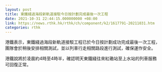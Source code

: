 ```yaml
---
layout: post
title: 東鐵綫過海段新軌道接駁今日按計劃完成最後一次工程
date: 2021-10-31 22:44:15.000000000 +08:00
link: https://news.rthk.hk/rthk/ch/component/k2/1617791-20211031.htm
categories: rthk
---
```


港鐵表示，東鐵綫過海段新軌道接駁工程已於今日按計劃成功完成最後一次工程，團隊會於稍後安排相關測試，並以列車行走相關路段進行測試，確保運作安全。

港鐵說將於凌晨約4時至4時半，確認明天東鐵綫往來紅磡站至上水站的列車服務可回復正常。
